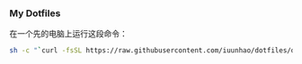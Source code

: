 ### My Dotfiles


在一个先的电脑上运行这段命令：
```bash
sh -c "`curl -fsSL https://raw.githubusercontent.com/iuunhao/dotfiles/dev/scripts/remote.sh`"
```

